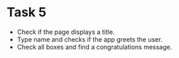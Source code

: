 # Task 5

* Check if the page displays a title.
* Type name and checks if the app greets the user.
* Check all boxes and find a congratulations message.
